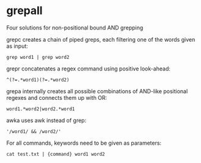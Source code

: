 # grepall
Four solutions for non-positional bound AND grepping

grepc creates a chain of piped greps, each filtering one of the words given as input:

```
grep word1 | grep word2
```

grepr concatenates a regex command using positive look-ahead:

```
^(?=.*word1)(?=.*word2)
```

grepa internally creates all possible combinations of AND-like positional regexes and connects them up with OR:

```
word1.*word2|word2.*word1
```

awka uses awk instead of grep:

```
'/word1/ && /word2/'
```

For all commands, keywords need to be given as parameters:

```
cat test.txt | {command} word1 word2
```
